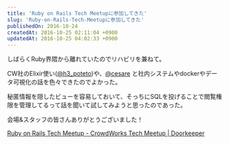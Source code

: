 ```yaml
---
title: 'Ruby on Rails Tech Meetupに参加してきた'
slug: 'Ruby-on-Rails-Tech-Meetupに参加してきた'
publishedOn: 2016-10-24
createdAt: 2016-10-25 02:11:04 +0900
updatedAt: 2016-10-25 04:02:33 +0900
---
```

しばらくRuby界隈から離れていたのでリハビリを兼ねて。

CW社のElixir使い([@h3_poteto](https://twitter.com/h3_poteto))や、[@cesare](https://twitter.com/cesare) と社内システムやdockerやデータ可視化の話を色々できたのでよかった。

秘匿情報を隠したビューを容易しておいて、そっちにSQLを投げることで閲覧権限を管理してるって話を聞いて試してみようと思ったのであった。

会場&スタッフの皆さんありがとうございました！

[Ruby on Rails Tech Meetup - CrowdWorks Tech Meetup | Doorkeeper](https://cw-meetup.doorkeeper.jp/events/52879)
